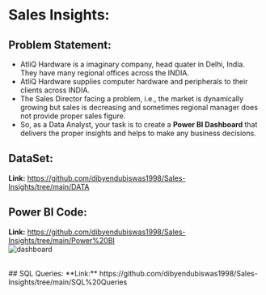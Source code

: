 # Sales Insights:

## Problem Statement:
* AtliQ Hardware is a imaginary company, head quater in Delhi, India. They have many regional offices across the INDIA.
* AtliQ Hardware supplies computer hardware and peripherals to their clients across INDIA.
* The Sales Director facing a problem, i.e., the market is dynamically growing but sales is decreasing and sometimes regional manager does not provide proper sales figure.
* So, as a Data Analyst, your task is to create a **Power BI Dashboard** that delivers the proper insights and helps to make any business decisions.


## DataSet:
**Link:** https://github.com/dibyendubiswas1998/Sales-Insights/tree/main/DATA

## Power BI Code:
**Link:** https://github.com/dibyendubiswas1998/Sales-Insights/tree/main/Power%20BI
<br>
![dashboard](https://user-images.githubusercontent.com/67157274/221092448-d85f4ae4-ca57-4f8e-97a8-5b221907baf2.PNG)

<br>
## SQL Queries:
**Link:** https://github.com/dibyendubiswas1998/Sales-Insights/tree/main/SQL%20Queries
